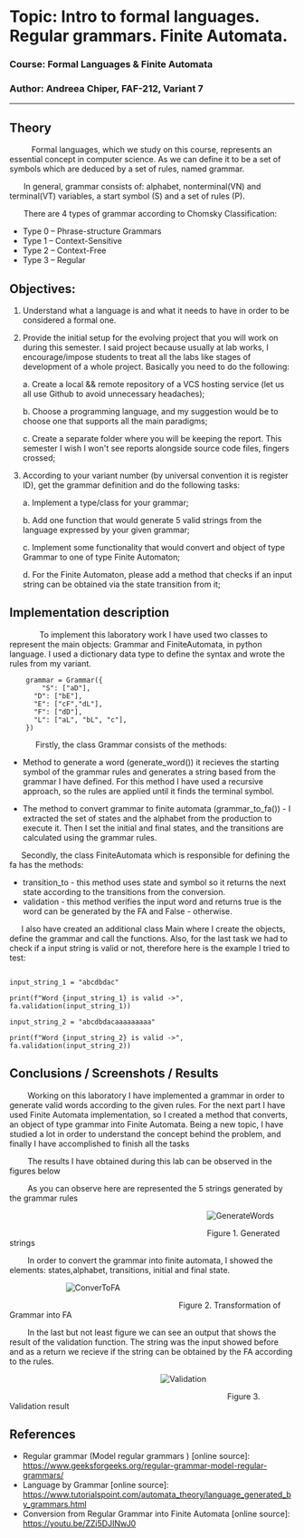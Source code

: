 # Topic: Intro to formal languages. Regular grammars. Finite Automata.

### Course: Formal Languages & Finite Automata

### Author: Andreea Chiper, FAF-212, Variant 7

------------------------------------------------------------------------

## Theory

  &ensp;&ensp;&ensp; Formal languages, which we study on this course, represents an essential concept in computer science. As we can define it to be a set of symbols which are deduced by a set of rules, named grammar. 
  
  &ensp;&ensp;&ensp; In general, grammar consists of: alphabet, nonterminal(VN) and terminal(VT) variables, a start symbol (S) and a set of rules (P). 
  
  &ensp;&ensp;&ensp; There are 4 types of grammar according to Chomsky Classification:
* Type 0 – Phrase-structure Grammars
* Type 1 – Context-Sensitive
* Type 2 – Context-Free
* Type 3 – Regular

## Objectives:

1.  Understand what a language is and what it needs to have in order to be considered a formal one.

2.  Provide the initial setup for the evolving project that you will work on during this semester. I said project because usually at lab works, I encourage/impose students to treat all the labs like stages of development of a whole project. Basically you need to do the following:

    a.  Create a local && remote repository of a VCS hosting service (let us all use Github to avoid unnecessary headaches);

    b.  Choose a programming language, and my suggestion would be to choose one that supports all the main paradigms;

    c.  Create a separate folder where you will be keeping the report. This semester I wish I won't see reports alongside source code files, fingers crossed;

3.  According to your variant number (by universal convention it is register ID), get the grammar definition and do the following tasks:

    a.  Implement a type/class for your grammar;

    b.  Add one function that would generate 5 valid strings from the language expressed by your given grammar;

    c.  Implement some functionality that would convert and object of type Grammar to one of type Finite Automaton;

    d.  For the Finite Automaton, please add a method that checks if an input string can be obtained via the state transition from it;

## Implementation description

    &ensp;&ensp;&ensp; To implement this laboratory work I have used two classes to represent the main objects: Grammar and FiniteAutomata, in python language. I used a dictionary data type to define the syntax and wrote the rules from my variant.
```
    grammar = Grammar({  
        "S": ["aD"],  
      "D": ["bE"],  
      "E": ["cF","dL"],  
      "F": ["dD"],  
      "L": ["aL", "bL", "c"],  
    })
```
   &ensp;&ensp;&ensp; Firstly, the class Grammar consists of the methods:

* Method to generate a word (generate_word()) it recieves the starting symbol of the grammar rules and generates a string based from the grammar I have defined. For this method I have used a recursive approach, so the rules are applied until it finds the terminal symbol.

* The method to convert grammar to finite automata (grammar_to_fa()) - I extracted the set of states and the alphabet from the production to execute it. Then I set the initial and final states, and the transitions are calculated using the grammar rules.

&ensp;&ensp;&ensp;Secondly, the class FiniteAutomata which is responsible for defining the fa has the methods:
* transition_to - this method uses state and symbol so it returns the next state according to the transitions from the conversion.
* validation - this method verifies the input word and returns  true is the word can be generated by the FA and False - otherwise.

&ensp;&ensp;&ensp;I also have created an additional class Main where I create the objects, define the grammar and call the functions. Also, for the last task we had to check if a input string is valid or not, therefore here is the example I tried to test:

```

input_string_1 = "abcdbdac"   

print(f"Word {input_string_1} is valid ->", fa.validation(input_string_1))

input_string_2 = "abcdbdacaaaaaaaaa" 

print(f"Word {input_string_2} is valid ->", fa.validation(input_string_2))

````
## Conclusions / Screenshots / Results

 &ensp;&ensp;&ensp; Working on this laboratory I have implemented a grammar in order to generate valid words according to the given rules. For the next part I have used Finite Automata implementation, so I created a method that converts, an object of type grammar into Finite Automata. Being a new topic, I have studied a lot in order to understand the concept behind the problem, and finally I have accomplished to finish all the tasks

 &ensp;&ensp;&ensp; The results I have obtained during this lab can be observed in the figures below

 &ensp;&ensp;&ensp; As you can observe here are represented the 5 strings generated by the grammar rules
 
  &ensp;&ensp;&ensp;   &ensp;&ensp;&ensp;   &ensp;&ensp;&ensp;   &ensp;&ensp;&ensp;  &ensp;&ensp;&ensp;   &ensp;&ensp;&ensp;  &ensp;&ensp;&ensp;   &ensp;&ensp;&ensp;   &ensp;&ensp;&ensp;   &ensp;&ensp;&ensp;  &ensp;&ensp;&ensp;   &ensp;&ensp;&ensp;   &ensp;&ensp;&ensp;   &ensp;&ensp;&ensp; ![GenerateWords](https://user-images.githubusercontent.com/84787381/218895336-9b939202-62d9-450d-a969-451cfa75a806.png)
  
   &ensp;&ensp;&ensp;   &ensp;&ensp;&ensp;   &ensp;&ensp;&ensp;   &ensp;&ensp;&ensp; &ensp;&ensp;&ensp; &ensp;&ensp;&ensp; &ensp;&ensp;&ensp;  &ensp;&ensp;&ensp;    &ensp;&ensp;&ensp;   &ensp;&ensp;&ensp;  &ensp;&ensp;&ensp;   &ensp;&ensp;&ensp;   &ensp;&ensp;&ensp;   &ensp;&ensp;&ensp;  Figure 1. Generated strings

 &ensp;&ensp;&ensp; In order to convert the grammar into finite automata, I showed the elements: states,alphabet, transitions, initial and final state.
 
   &ensp;&ensp;&ensp;   &ensp;&ensp;&ensp;  &ensp;&ensp;&ensp;   &ensp;&ensp;&ensp; ![ConverToFA](https://user-images.githubusercontent.com/84787381/218895348-dcc9142a-6e5c-4303-a7df-6c0aa21e149c.png)
   
 &ensp;&ensp;&ensp;   &ensp;&ensp;&ensp;   &ensp;&ensp;&ensp;   &ensp;&ensp;&ensp;  &ensp;&ensp;&ensp;   &ensp;&ensp;&ensp;   &ensp;&ensp;&ensp;   &ensp;&ensp;&ensp; &ensp;&ensp;&ensp;   &ensp;&ensp;&ensp;   &ensp;&ensp;&ensp;   &ensp;&ensp;&ensp;  Figure 2. Transformation of Grammar into FA
 
 &ensp;&ensp;&ensp; In the last but not least figure we can see an output that shows the result of the validation function. The string was the input showed before and as a return we recieve if the string can be obtained by the FA according to the rules.
 
 &ensp;&ensp;&ensp;    &ensp;&ensp; &ensp;&ensp;&ensp;   &ensp;&ensp;&ensp;   &ensp;&ensp;&ensp;   &ensp;&ensp;&ensp;   &ensp;&ensp;&ensp;  &ensp;&ensp;&ensp;   &ensp;&ensp;&ensp;  &ensp;&ensp;&ensp;   &ensp;&ensp;&ensp; ![Validation](https://user-images.githubusercontent.com/84787381/218895359-d25a70a9-e690-4bcb-8610-2d070fdd8d7d.png)

 &ensp;&ensp;&ensp; &ensp;&ensp;&ensp;   &ensp;   &ensp;&ensp;&ensp;  &ensp;&ensp;&ensp;   &ensp;&ensp;&ensp;   &ensp;&ensp;&ensp;   &ensp;&ensp;&ensp;  &ensp;&ensp;&ensp;   &ensp;&ensp;&ensp;   &ensp;&ensp;&ensp;   &ensp;&ensp;&ensp; &ensp;&ensp;&ensp;   &ensp;&ensp;&ensp;   &ensp;&ensp;&ensp;   &ensp;&ensp;&ensp;   Figure 3. Validation result


## References

-   Regular grammar (Model regular grammars ) [online source]: https://www.geeksforgeeks.org/regular-grammar-model-regular-grammars/
-   Language by Grammar [online source]: https://www.tutorialspoint.com/automata_theory/language_generated_by_grammars.html
-   Conversion from Regular Grammar into Finite Automata [online source]: https://youtu.be/ZZi5DJINwJ0
